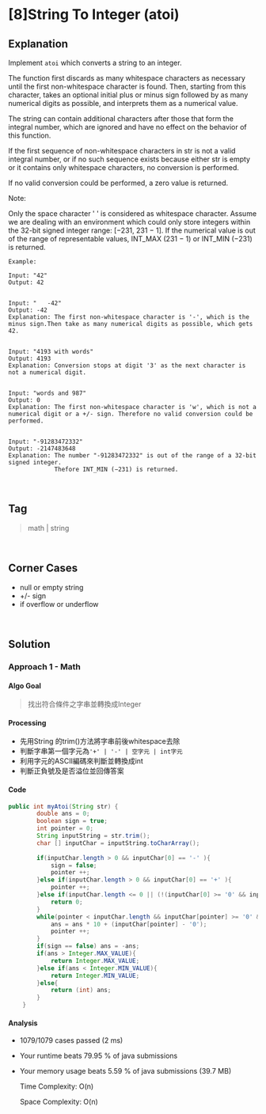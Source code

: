 # [8]String To Integer (atoi)

## Explanation
Implement `atoi` which converts a string to an integer.

The function first discards as many whitespace characters as necessary until the first non-whitespace character is found. Then, starting from this character, takes an optional initial plus or minus sign followed by as many numerical digits as possible, and interprets them as a numerical value.

The string can contain additional characters after those that form the integral number, which are ignored and have no effect on the behavior of this function.

If the first sequence of non-whitespace characters in str is not a valid integral number, or if no such sequence exists because either str is empty or it contains only whitespace characters, no conversion is performed.

If no valid conversion could be performed, a zero value is returned.

Note:

Only the space character ' ' is considered as whitespace character.
Assume we are dealing with an environment which could only store integers within the 32-bit signed integer range: [−231,  231 − 1]. If the numerical value is out of the range of representable values, INT_MAX (231 − 1) or INT_MIN (−231) is returned.
```
Example: 

Input: "42"
Output: 42


Input: "   -42"
Output: -42
Explanation: The first non-whitespace character is '-', which is the minus sign.Then take as many numerical digits as possible, which gets 42.


Input: "4193 with words"
Output: 4193
Explanation: Conversion stops at digit '3' as the next character is not a numerical digit.


Input: "words and 987"
Output: 0
Explanation: The first non-whitespace character is 'w', which is not a numerical digit or a +/- sign. Therefore no valid conversion could be performed.


Input: "-91283472332"
Output: -2147483648
Explanation: The number "-91283472332" is out of the range of a 32-bit signed integer.
             Thefore INT_MIN (−231) is returned.
```     
<br>

## Tag
> math | string
<br>

## Corner Cases
- null or empty string
- +/- sign
- if overflow or underflow
<br>

## Solution
### Approach 1 - Math
#### Algo Goal
> 找出符合條件之字串並轉換成Integer
#### Processing
- 先用String 的trim()方法將字串前後whitespace去除
- 判斷字串第一個字元為`'+' | '-' | 空字元 | int字元`
- 利用字元的ASCII編碼來判斷並轉換成int
- 判斷正負號及是否溢位並回傳答案
#### Code
```JAVA
public int myAtoi(String str) {
        double ans = 0;
        boolean sign = true;
        int pointer = 0;
        String inputString = str.trim();
        char [] inputChar = inputString.toCharArray();
        
        if(inputChar.length > 0 && inputChar[0] == '-' ){
            sign = false;
            pointer ++;
        }else if(inputChar.length > 0 && inputChar[0] == '+' ){
            pointer ++;
        }else if(inputChar.length <= 0 || (!(inputChar[0] >= '0' && inputChar[0] <= '9' ))){
            return 0;
        }
        while(pointer < inputChar.length && inputChar[pointer] >= '0' && inputChar[pointer] <= '9'){
            ans = ans * 10 + (inputChar[pointer] - '0');
            pointer ++;
        }
        if(sign == false) ans = -ans;
        if(ans > Integer.MAX_VALUE){
            return Integer.MAX_VALUE;
        }else if(ans < Integer.MIN_VALUE){
            return Integer.MIN_VALUE;
        }else{
            return (int) ans;
        }
    }
```
#### Analysis
* 1079/1079 cases passed (2 ms)
* Your runtime beats 79.95 % of java submissions
* Your memory usage beats 5.59 % of java submissions (39.7 MB)

    Time Complexity: O(n) 
    
    Space Complexity: O(n)
    
